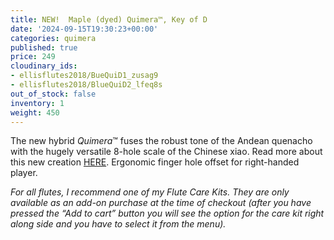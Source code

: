 ```yaml
---
title: NEW!  Maple (dyed) Quimera™, Key of D
date: '2024-09-15T19:30:23+00:00'
categories: quimera
published: true
price: 249
cloudinary_ids:
- ellisflutes2018/BueQuiD1_zusag9
- ellisflutes2018/BlueQuiD2_lfeq8s
out_of_stock: false
inventory: 1
weight: 450
---
```


The new hybrid  *Quimera*™ fuses the robust tone of the Andean quenacho with the hugely versatile 8-hole scale of the Chinese xiao.  Read more about this new creation [HERE](https://www.ellisflutes.com/world-flutes/quimera).   Ergonomic finger hole offset for right-handed player.

*For all flutes, I recommend one of my Flute Care Kits. They are only available as an add-on purchase at the time of checkout (after you have pressed the “Add to cart” button you will see the option for the care kit right along side and you have to select it from the menu).*